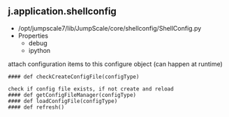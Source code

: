 ## j.application.shellconfig

- /opt/jumpscale7/lib/JumpScale/core/shellconfig/ShellConfig.py
- Properties
    - debug
    - ipython

attach configuration items to this configure object (can happen at runtime)

    #### def checkCreateConfigFile(configType) 
    
    check if config file exists, if not create and reload
    #### def getConfigFileManager(configType) 
    #### def loadConfigFile(configType) 
    #### def refresh() 
